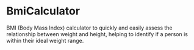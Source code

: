# BmiCalculator
BMI (Body Mass Index) calculator to quickly and easily assess the relationship between weight and height, helping to identify if a person is within their ideal weight range.
